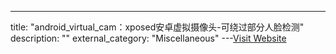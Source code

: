 ---
title: "android_virtual_cam：xposed安卓虚拟摄像头-可绕过部分人脸检测"
description: ""
external_category: "Miscellaneous"
---[Visit Website](https://github.com/w2016561536/android_virtual_cam)

